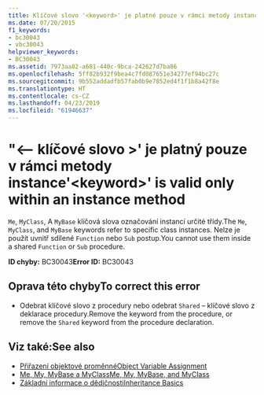 ```yaml
---
title: Klíčové slovo '<keyword>' je platné pouze v rámci metody instance.
ms.date: 07/20/2015
f1_keywords:
- bc30043
- vbc30043
helpviewer_keywords:
- BC30043
ms.assetid: 7973aa82-a681-440c-9bca-242627d7ba86
ms.openlocfilehash: 5ff82b932f9bea4c7fd087651e34277ef94bc27c
ms.sourcegitcommit: 9b552addadfb57fab0b9e7852ed4f1f1b8a42f8e
ms.translationtype: HT
ms.contentlocale: cs-CZ
ms.lasthandoff: 04/23/2019
ms.locfileid: "61946637"
---
```

# <a name="keyword-is-valid-only-within-an-instance-method"></a><span data-ttu-id="5aa45-102">"\<– klíčové slovo >' je platný pouze v rámci metody instance</span><span class="sxs-lookup"><span data-stu-id="5aa45-102">'\<keyword>' is valid only within an instance method</span></span>
<span data-ttu-id="5aa45-103">`Me`, `MyClass`, A `MyBase` klíčová slova označování instancí určité třídy.</span><span class="sxs-lookup"><span data-stu-id="5aa45-103">The `Me`, `MyClass`, and `MyBase` keywords refer to specific class instances.</span></span> <span data-ttu-id="5aa45-104">Nelze je použít uvnitř sdílené `Function` nebo `Sub` postup.</span><span class="sxs-lookup"><span data-stu-id="5aa45-104">You cannot use them inside a shared `Function` or `Sub` procedure.</span></span>  
  
 <span data-ttu-id="5aa45-105">**ID chyby:** BC30043</span><span class="sxs-lookup"><span data-stu-id="5aa45-105">**Error ID:** BC30043</span></span>  
  
## <a name="to-correct-this-error"></a><span data-ttu-id="5aa45-106">Oprava této chyby</span><span class="sxs-lookup"><span data-stu-id="5aa45-106">To correct this error</span></span>  
  
- <span data-ttu-id="5aa45-107">Odebrat klíčové slovo z procedury nebo odebrat `Shared` – klíčové slovo z deklarace procedury.</span><span class="sxs-lookup"><span data-stu-id="5aa45-107">Remove the keyword from the procedure, or remove the `Shared` keyword from the procedure declaration.</span></span>  
  
## <a name="see-also"></a><span data-ttu-id="5aa45-108">Viz také:</span><span class="sxs-lookup"><span data-stu-id="5aa45-108">See also</span></span>

- [<span data-ttu-id="5aa45-109">Přiřazení objektové proměnné</span><span class="sxs-lookup"><span data-stu-id="5aa45-109">Object Variable Assignment</span></span>](../../../visual-basic/programming-guide/language-features/variables/object-variable-assignment.md)
- [<span data-ttu-id="5aa45-110">Me, My, MyBase a MyClass</span><span class="sxs-lookup"><span data-stu-id="5aa45-110">Me, My, MyBase, and MyClass</span></span>](../../../visual-basic/programming-guide/program-structure/me-my-mybase-and-myclass.md)
- [<span data-ttu-id="5aa45-111">Základní informace o dědičnosti</span><span class="sxs-lookup"><span data-stu-id="5aa45-111">Inheritance Basics</span></span>](../../../visual-basic/programming-guide/language-features/objects-and-classes/inheritance-basics.md)

